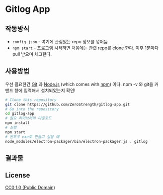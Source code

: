 # Gitlog App

## 작동방식

- `config.json` - 여기에 관심있는 repo 정보를 넣어둠
- `npm start` - 프로그램 시작하면 처음에는 관련 repo를 clone 한다. 이후 1분마다 pull 받으며 체크한다.

## 사용방법

우선 필요한건 [Git](https://git-scm.com) 과 [Node.js](https://nodejs.org/en/download/) (which comes with [npm](http://npmjs.com)) 이다. npm -v 와 git을 커맨드 창에 입력해서 설치되었는지 확인!

```bash
# Clone this repository
git clone https://github.com/ZeroStrength/gitlog-app.git
# Go into the repository
cd gitlog-app
# 필요 라이브러리 다운로드
npm install
# 실행
npm start
# 윈도우 exe로 만들고 싶을 때
node_modules/electron-packager/bin/electron-packager.js . gitlog
```

## 결과물

## License

[CC0 1.0 (Public Domain)](LICENSE.md)
